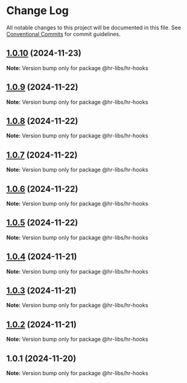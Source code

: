 # Change Log

All notable changes to this project will be documented in this file.
See [Conventional Commits](https://conventionalcommits.org) for commit guidelines.

## [1.0.10](https://github.com/henry940812/hr-libss/compare/@hr-libs/hr-hooks@1.0.9...@hr-libs/hr-hooks@1.0.10) (2024-11-23)

**Note:** Version bump only for package @hr-libs/hr-hooks





## [1.0.9](https://github.com/henry940812/hr-libss/compare/@hr-libs/hr-hooks@1.0.8...@hr-libs/hr-hooks@1.0.9) (2024-11-22)

**Note:** Version bump only for package @hr-libs/hr-hooks





## [1.0.8](https://github.com/henry940812/hr-libss/compare/@hr-libs/hr-hooks@1.0.7...@hr-libs/hr-hooks@1.0.8) (2024-11-22)

**Note:** Version bump only for package @hr-libs/hr-hooks





## [1.0.7](https://github.com/henry940812/hr-libss/compare/@hr-libs/hr-hooks@1.0.6...@hr-libs/hr-hooks@1.0.7) (2024-11-22)

**Note:** Version bump only for package @hr-libs/hr-hooks





## [1.0.6](https://github.com/henry940812/hr-libss/compare/@hr-libs/hr-hooks@1.0.5...@hr-libs/hr-hooks@1.0.6) (2024-11-22)

**Note:** Version bump only for package @hr-libs/hr-hooks





## [1.0.5](https://github.com/henry940812/hr-libss/compare/@hr-libs/hr-hooks@1.0.4...@hr-libs/hr-hooks@1.0.5) (2024-11-22)

**Note:** Version bump only for package @hr-libs/hr-hooks





## [1.0.4](https://github.com/henry940812/hr-libss/compare/@hr-libs/hr-hooks@1.0.2...@hr-libs/hr-hooks@1.0.4) (2024-11-21)

**Note:** Version bump only for package @hr-libs/hr-hooks





## [1.0.3](https://github.com/henry940812/hr-libss/compare/@hr-libs/hr-hooks@1.0.2...@hr-libs/hr-hooks@1.0.3) (2024-11-21)

**Note:** Version bump only for package @hr-libs/hr-hooks





## [1.0.2](https://github.com/henry940812/hr-libss/compare/@hr-libs/hr-hooks@1.0.1...@hr-libs/hr-hooks@1.0.2) (2024-11-21)

**Note:** Version bump only for package @hr-libs/hr-hooks





## 1.0.1 (2024-11-20)

**Note:** Version bump only for package @hr-libs/hr-hooks
